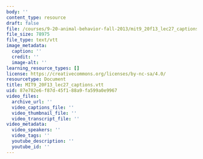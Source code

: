 ```yaml
---
body: ''
content_type: resource
draft: false
file: /courses/9-20-animal-behavior-fall-2013/mit9_20f13_lec27_captions.vtt
file_size: 78975
file_type: text/vtt
image_metadata:
  caption: ''
  credit: ''
  image-alt: ''
learning_resource_types: []
license: https://creativecommons.org/licenses/by-nc-sa/4.0/
resourcetype: Document
title: MIT9_20F13_lec27_captions.vtt
uid: 87e782e6-f87d-45f1-88a9-fa599a0e9967
video_files:
  archive_url: ''
  video_captions_file: ''
  video_thumbnail_file: ''
  video_transcript_file: ''
video_metadata:
  video_speakers: ''
  video_tags: ''
  youtube_description: ''
  youtube_id: ''
---
```

